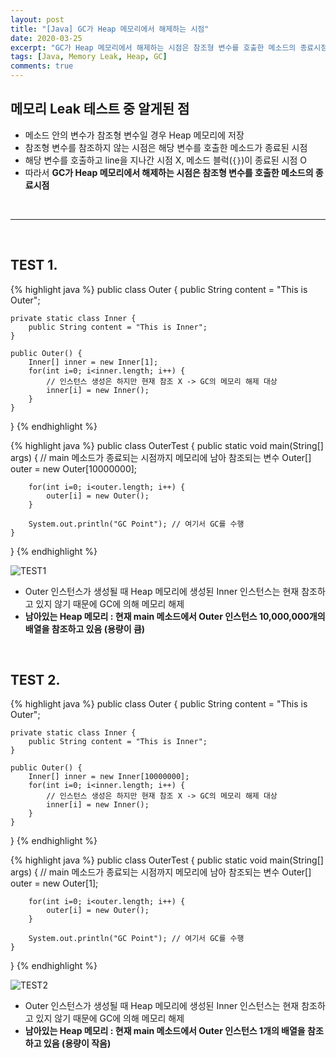 ```yaml
---
layout: post
title: "[Java] GC가 Heap 메모리에서 해제하는 시점"
date: 2020-03-25
excerpt: "GC가 Heap 메모리에서 해제하는 시점은 참조형 변수를 호출한 메소드의 종료시점"
tags: [Java, Memory Leak, Heap, GC]
comments: true
---
```


## 메모리 Leak 테스트 중 알게된 점
- 메소드 안의 변수가 참조형 변수일 경우 Heap 메모리에 저장
- 참조형 변수를 참조하지 않는 시점은 해당 변수를 호출한 메소드가 종료된 시점
- 해당 변수를 호출하고 line을 지나간 시점 X, 메소드 블럭(`{}`)이 종료된 시점 O
- 따라서 **GC가 Heap 메모리에서 해제하는 시점은 참조형 변수를 호출한 메소드의 종료시점**

<br>

------------------------

<br>

## TEST 1.

{% highlight java %}
public class Outer {
	public String content = "This is Outer";

	private static class Inner {
		public String content = "This is Inner";
	}

	public Outer() {
		Inner[] inner = new Inner[1];
		for(int i=0; i<inner.length; i++) {
			// 인스턴스 생성은 하지만 현재 참조 X -> GC의 메모리 해제 대상
			inner[i] = new Inner();
		}
	}
}
{% endhighlight %}

{% highlight java %}
public class OuterTest {
	public static void main(String[] args) {
		// main 메소드가 종료되는 시점까지 메모리에 남아 참조되는 변수
		Outer[] outer = new Outer[10000000];

		for(int i=0; i<outer.length; i++) {
			outer[i] = new Outer();
		}

		System.out.println("GC Point"); // 여기서 GC를 수행
	}
}
{% endhighlight %}

![TEST1](https://user-images.githubusercontent.com/34757921/77542336-5cb4a780-6ee9-11ea-86a2-3e0ac7c4ebfa.png)

- Outer 인스턴스가 생성될 때 Heap 메모리에 생성된 Inner 인스턴스는 현재 참조하고 있지 않기 때문에 GC에 의해 메모리 해제
- **남아있는 Heap 메모리 : 현재 main 메소드에서 Outer 인스턴스 10,000,000개의 배열을 참조하고 있음 (용량이 큼)**

<br>

## TEST 2.
{% highlight java %}
public class Outer {
	public String content = "This is Outer";

	private static class Inner {
		public String content = "This is Inner";
	}

	public Outer() {
		Inner[] inner = new Inner[10000000];
		for(int i=0; i<inner.length; i++) {
			// 인스턴스 생성은 하지만 현재 참조 X -> GC의 메모리 해제 대상
			inner[i] = new Inner();
		}
	}
}
{% endhighlight %}

{% highlight java %}
public class OuterTest {
	public static void main(String[] args) {
		// main 메소드가 종료되는 시점까지 메모리에 남아 참조되는 변수
		Outer[] outer = new Outer[1];

		for(int i=0; i<outer.length; i++) {
			outer[i] = new Outer();
		}

		System.out.println("GC Point"); // 여기서 GC를 수행
	}
}
{% endhighlight %}

![TEST2](https://user-images.githubusercontent.com/34757921/77542432-840b7480-6ee9-11ea-86f9-576fca7d81cd.png)

- Outer 인스턴스가 생성될 때 Heap 메모리에 생성된 Inner 인스턴스는 현재 참조하고 있지 않기 때문에 GC에 의해 메모리 해제
- **남아있는 Heap 메모리 : 현재 main 메소드에서 Outer 인스턴스 1개의 배열을 참조하고 있음 (용량이 작음)**
